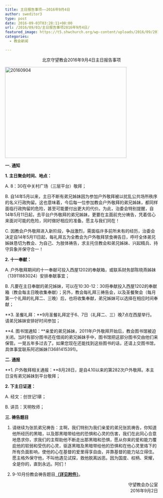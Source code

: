 ```yaml
---
title: 主日报告事项——2016年9月4日
author: sweditor3
type: post
date: 2016-09-03T03:28:11+00:00
url: /2016/09/03/主日报告事项2016年9月4日/
featured_image: https://t5.shwchurch.org/wp-content/uploads/2016/09/20160904-400x288.jpg
categories:
  - 教会新闻

---
```

<p style="text-align: center;">
  北京守望教会2016年9月4日主日报告事项
</p>

<!--more-->

<img class="aligncenter size-full wp-image-14267" src="http://t5.shwchurch.org/wp-content/uploads/2016/09/20160904.jpg" alt="20160904" width="400" height="300" />

**一. 通知**

**1. 主日聚会时间、地点：**

A. 8：30在中关村广场（三层平台）敬拜；

B. 自14年5月以来，主日不断有弟兄姊妹因为参加户外敬拜被以扰乱公共场所秩序的名义行政拘留。这也意味着，今后每一位参加教会户外敬拜的弟兄姊妹，都同样面临行政拘留的危险，甚至可能要付出更大的代价。为此，治委会特别提醒，自14年5月11日起，去平台户外敬拜的弟兄姊妹，更要在主面前充分祷告，凭着信心来面对可能的危险，同时做好相应的准备。愿主与我们同在！

C. 因教会户外敬拜进入新阶段，争战激烈，需面临许多前所未有的经历，治委会决定自14年5月11日起，每礼拜五为全教会为户外敬拜禁食祷告日，呼吁全体弟兄姊妹恳切为教会、为自己、为肢体祷告，求主托住教会和弟兄姊妹、兴起精兵、持守异象并保守合一！

**2. 十一奉献：**

A. 户外敬拜期间的十一奉献可投入西屋1202的奉献箱，或联系财务部陈晓燕姊妹（13911883024）安排奉献事宜；

B. 凡要在主日奉献的弟兄姊妹，可以在10:30-12：30将奉献投入西屋1202的奉献箱（教会每主日晚收集奉献）；另外，教会每礼拜三祷告会，以及圣餐聚会（每月第一个礼拜的礼拜二、三晚）后，也将收集奉献，弟兄姊妹可以选择在相应时间奉献；

**3. 圣餐礼拜：**9月圣餐礼拜定于6、7日（礼拜二、三）晚7点在西屋举行。请弟兄姊妹安排好时间参加；

**4. 图书馆通知：**亲爱的弟兄姊妹，2011年户外敬拜开始后，教会图书馆被迫关闭。当时有部分图书还在借阅的弟兄姊妹手中，图书馆把这部分图书交由他们来保管。一晃五年多过去了。如果您现在还能找到这些图书的话，还请上交图书馆，具体事宜联系阿迟姊妹(13681415391)。

**二. 通报**

**1. 户外敬拜相关通报：**8月28日，是自4.10以来的第282次户外敬拜。本主日没有弟兄姊妹到平台敬拜；

**2. 下主日证道：**
  
A. 经文：创世记1章；
  
B. 讲员：天明牧师；

**三. 祷告题目**

1. 请继续为张凯弟兄祷告：主啊，我们特别为我们亲爱的弟兄张凯祷告，你知道他所经历的黑暗，以及那黑暗带给他的恐惧和心灵的伤害，我们在此同心合意地恳求你，求我们的主帮助他不断走出那黑暗和恐惧，愿从你来的爱和能力覆庇他的软弱和受伤的心灵，驱逐黑暗及黑暗带给他的恐惧和在他心灵里烙下的所有负面影响，使他的心在基督的爱里得享自由，并靠基督的能力站立得住。愿主格外保守他，不叫他遇见试探，救他脱离凶恶。因为国度、权柄、荣耀，全是你的，直到永远。阿们！

2. 9-10月份教会祷告题目[**（详见附件）**][1]。

<p style="text-align: right;">
  守望教会办公室<br /> 2016年9月2日
</p>

 [1]: /2016/09/03/北京守望教会910月新学期福音季祷告题目/